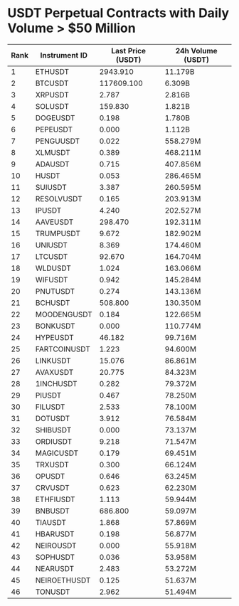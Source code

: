 # USDT Perpetual Contracts with Daily Volume > $50 Million

| Rank | Instrument ID | Last Price (USDT) | 24h Volume (USDT) |
|------|---------------|-------------------|-------------------|
| 1 | ETHUSDT | 2943.910 | 11.179B |
| 2 | BTCUSDT | 117609.100 | 6.309B |
| 3 | XRPUSDT | 2.787 | 2.816B |
| 4 | SOLUSDT | 159.830 | 1.821B |
| 5 | DOGEUSDT | 0.198 | 1.780B |
| 6 | PEPEUSDT | 0.000 | 1.112B |
| 7 | PENGUUSDT | 0.022 | 558.279M |
| 8 | XLMUSDT | 0.389 | 468.211M |
| 9 | ADAUSDT | 0.715 | 407.856M |
| 10 | HUSDT | 0.053 | 286.465M |
| 11 | SUIUSDT | 3.387 | 260.595M |
| 12 | RESOLVUSDT | 0.165 | 203.913M |
| 13 | IPUSDT | 4.240 | 202.527M |
| 14 | AAVEUSDT | 298.470 | 192.311M |
| 15 | TRUMPUSDT | 9.672 | 182.902M |
| 16 | UNIUSDT | 8.369 | 174.460M |
| 17 | LTCUSDT | 92.670 | 164.704M |
| 18 | WLDUSDT | 1.024 | 163.066M |
| 19 | WIFUSDT | 0.942 | 145.284M |
| 20 | PNUTUSDT | 0.274 | 143.136M |
| 21 | BCHUSDT | 508.800 | 130.350M |
| 22 | MOODENGUSDT | 0.184 | 122.665M |
| 23 | BONKUSDT | 0.000 | 110.774M |
| 24 | HYPEUSDT | 46.182 | 99.716M |
| 25 | FARTCOINUSDT | 1.223 | 94.600M |
| 26 | LINKUSDT | 15.076 | 86.861M |
| 27 | AVAXUSDT | 20.775 | 84.323M |
| 28 | 1INCHUSDT | 0.282 | 79.372M |
| 29 | PIUSDT | 0.467 | 78.250M |
| 30 | FILUSDT | 2.533 | 78.100M |
| 31 | DOTUSDT | 3.912 | 76.584M |
| 32 | SHIBUSDT | 0.000 | 73.137M |
| 33 | ORDIUSDT | 9.218 | 71.547M |
| 34 | MAGICUSDT | 0.179 | 69.451M |
| 35 | TRXUSDT | 0.300 | 66.124M |
| 36 | OPUSDT | 0.646 | 63.245M |
| 37 | CRVUSDT | 0.623 | 62.230M |
| 38 | ETHFIUSDT | 1.113 | 59.944M |
| 39 | BNBUSDT | 686.800 | 59.097M |
| 40 | TIAUSDT | 1.868 | 57.869M |
| 41 | HBARUSDT | 0.198 | 56.877M |
| 42 | NEIROUSDT | 0.000 | 55.918M |
| 43 | SOPHUSDT | 0.036 | 53.958M |
| 44 | NEARUSDT | 2.483 | 53.272M |
| 45 | NEIROETHUSDT | 0.125 | 51.637M |
| 46 | TONUSDT | 2.962 | 51.494M |
